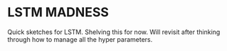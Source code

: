 # LSTM MADNESS

Quick sketches for LSTM. Shelving this for now. Will revisit after thinking through how to manage all the hyper parameters. 